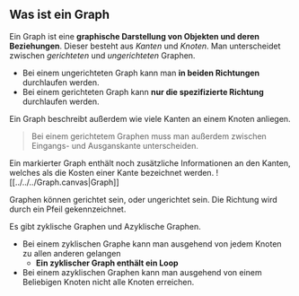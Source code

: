 ## Was ist ein Graph

Ein Graph ist eine **graphische Darstellung von Objekten und deren Beziehungen**. Dieser besteht aus *Kanten* und *Knoten*. Man unterscheidet zwischen *gerichteten* und *ungerichteten* Graphen.
- Bei einem ungerichteten Graph kann man **in beiden Richtungen** durchlaufen werden.
- Bei einem gerichteten Graph kann **nur die spezifizierte Richtung** durchlaufen werden.

Ein Graph beschreibt außerdem wie viele Kanten an einem Knoten anliegen. 
> Bei einem gerichtetem Graphen muss man außerdem zwischen Eingangs- und Ausganskante unterscheiden.

Ein markierter Graph enthält noch zusätzliche Informationen an den Kanten, welches als die Kosten einer Kante bezeichnet werden.
![[../../../Graph.canvas|Graph]]

Graphen können gerichtet sein, oder ungerichtet sein. Die Richtung wird durch ein Pfeil gekennzeichnet.

Es gibt zyklische Graphen und Azyklische Graphen. 
- Bei einem zyklischen Graphe kann man ausgehend von jedem Knoten zu allen anderen gelangen
	- **Ein zyklischer Graph enthält ein Loop**
- Bei einem azyklischen Graphen kann man ausgehend von einem Beliebigen Knoten nicht alle Knoten erreichen. 



